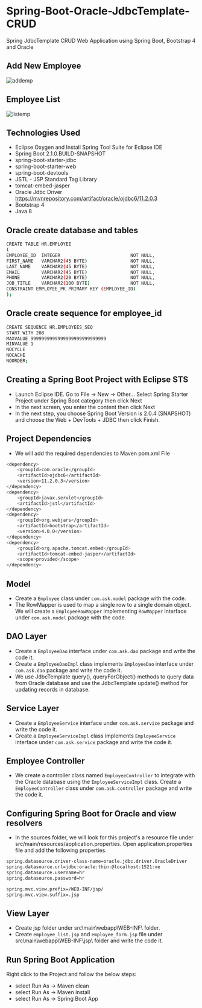# Spring-Boot-Oracle-JdbcTemplate-CRUD
Spring JdbcTemplate CRUD Web Application using Spring Boot, Bootstrap 4 and Oracle

Add New Employee
---
![addemp](https://user-images.githubusercontent.com/33669266/45081888-ccddbb80-b100-11e8-9e26-ce6b700d7b66.PNG)


Employee List
---
![listemp](https://user-images.githubusercontent.com/33669266/45081922-e848c680-b100-11e8-8038-19b951dba90f.PNG)

Technologies Used
---
* Eclipse Oxygen and Install Spring Tool Suite for Eclipse IDE
* Spring Boot 2.1.0.BUILD-SNAPSHOT
* spring-boot-starter-jdbc
* spring-boot-starter-web
* spring-boot-devtools
* JSTL - JSP Standard Tag Library
* tomcat-embed-jasper
* Oracle Jdbc Driver
 https://mvnrepository.com/artifact/oracle/ojdbc6/11.2.0.3
* Bootstrap 4
* Java 8

Oracle create database and tables
---
```sh
CREATE TABLE HR.EMPLOYEE
(
EMPLOYEE_ID  INTEGER                          NOT NULL,
FIRST_NAME   VARCHAR2(45 BYTE)                NOT NULL,
LAST_NAME    VARCHAR2(45 BYTE)                NOT NULL,
EMAIL        VARCHAR2(45 BYTE)                NOT NULL,
PHONE        VARCHAR2(20 BYTE)                NOT NULL,
JOB_TITLE    VARCHAR2(100 BYTE)               NOT NULL,
CONSTRAINT EMPLOYEE_PK PRIMARY KEY (EMPLOYEE_ID)
);
```
Oracle create sequence for employee_id
---
```sh
CREATE SEQUENCE HR.EMPLOYEES_SEQ
START WITH 208
MAXVALUE 9999999999999999999999999999
MINVALUE 1
NOCYCLE
NOCACHE
NOORDER;
```
Creating a Spring Boot Project with Eclipse STS
---
* Launch Eclipse IDE. Go to File -> New -> Other... Select Spring Starter Project under Spring Boot category then click Next
* In the next screen, you enter the content then click Next
* In the next step, you choose Spring Boot Version is 2.0.4 (SNAPSHOT) and choose the Web + DevTools + JDBC then click Finish.

Project Dependencies
---
* We will add the required dependencies to Maven pom.xml File 
```sh
<dependency>
    <groupId>com.oracle</groupId>
    <artifactId>ojdbc6</artifactId>
    <version>11.2.0.3</version>
</dependency>
<dependency>
    <groupId>javax.servlet</groupId>
    <artifactId>jstl</artifactId>
</dependency>
<dependency>
    <groupId>org.webjars</groupId>
    <artifactId>bootstrap</artifactId>
    <version>4.0.0</version>
</dependency>
<dependency>
    <groupId>org.apache.tomcat.embed</groupId>
    <artifactId>tomcat-embed-jasper</artifactId>
    <scope>provided</scope>
</dependency>
```

Model
---
* Create a `Employee` class under `com.ask.model` package with the code.
* The RowMapper is used to map a single row to a single domain object. We will create a `EmployeeRowMapper` implementing `RowMapper` interface under `com.ask.model` package with the code.

DAO Layer
---
* Create a `EmployeeDao` interface under `com.ask.dao` package and write the code it.
* Create a `EmployeeDaoImpl` class implements `EmployeeDao` interface under `com.ask.dao` package and write the code it. 
* We use JdbcTemplate query(), queryForObject() methods to query data from Oracle database and use the JdbcTemplate update() method for updating records in database. 

Service Layer
---
* Create a `EmployeeService` interface under `com.ask.service` package and write the code it. 
* Create a `EmployeeServiceImpl` class implements `EmployeeService` interface under `com.ask.service` package and write the code it.

Employee Controller
---
* We create a controller class named `EmployeeController` to integrate with the Oracle database using the `EmployeeServiceImpl` class. Create a `EmployeeController` class under `com.ask.controller` package and write the code it.

Configuring Spring Boot for Oracle and view resolvers
---
* In the sources folder, we will look for this project's a resource file under src/main/resources/application.properties. Open application.properties file and add the following properties.
```sh
spring.datasource.driver-class-name=oracle.jdbc.driver.OracleDriver
spring.datasource.url=jdbc:oracle:thin:@localhost:1521:xe
spring.datasource.username=hr
spring.datasource.password=hr

spring.mvc.view.prefix=/WEB-INF/jsp/
spring.mvc.view.suffix=.jsp
 ```  
View Layer
---
* Create jsp folder under src\main\webapp\WEB-INF\ folder.
* Create `employee_list.jsp` and `employee_form.jsp` file under src\main\webapp\WEB-INF\jsp\ folder and write the code it.

Run Spring Boot Application
---
Right click to the Project and follow the below steps:
* select Run As -> Maven clean
* select Run As -> Maven install
* select Run As -> Spring Boot App
 

